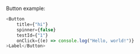 Button example:

```js
<Button 
    title={"hi"}
    spinner={false}
    testId={"1"}
    onClick={(e) => console.log("Hello, world!")}
>Label</Button>
```
